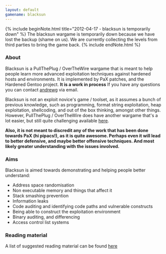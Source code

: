 ```yaml
---
layout: default
gamename: blacksun
---
```

{% include beginNote.html title="2012-04-17 - blacksun is temporarily down" %}
The blacksun wargame is temporarily down because we have lost the backup
(shame on us). We are currently collecting the levels from third parties
to bring the game back.
{% include endNote.html %}

### About

Blacksun is a PullThePlug / OverTheWire wargame that is meant to help
people learn more advanced exploitation techniques against hardened
hosts and environments. It is implemented by PaX patches, and the
Hardened Gentoo project. **It is a work in process** If you have any
questions you can contact [andrewg][] via email.

Blacksun is not an exploit novice's game / toolset, as it assumes a
bunch of previous knowledge, such as programming, format string
exploitation, heap exploitation, shellcoding, and out of the box
thinking, amongst other things. However, PullThePlug / OverTheWire does
have another wargame that's a lot easier, but still quite challenging
available [here][].

**Also, it is not meant to discredit any of the work that has been done
towards PaX (hi pipacs!), as it is quite awesome. Perhaps even it will
lead to better defensive, and maybe better offensive techniques. And
most likely greater understanding with the issues involved.**

### Aims

Blacksun is aimed towards demonstrating and helping people better
understand:

-   Address space randomisation
-   Non executable memory and things that affect it
-   Stack smashing prevention
-   Information leaks
-   Code auditing and identifying code paths and vulnerable constructs
-   Being able to construct the exploitation environment
-   Binary auditing, and differencing
-   Access control list systems

### Reading material

A list of suggested reading material can be found [here][readingmaterial]

  [andrewg]: mailto:andrewg@felinemenace.org
  [here]: /wargames/vortex/
  [readingmaterial]: reading_material.html
